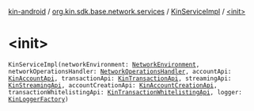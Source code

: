 [kin-android](../../index.md) / [org.kin.sdk.base.network.services](../index.md) / [KinServiceImpl](index.md) / [&lt;init&gt;](./-init-.md)

# &lt;init&gt;

`KinServiceImpl(networkEnvironment: `[`NetworkEnvironment`](../../org.kin.sdk.base.stellar.models/-network-environment/index.md)`, networkOperationsHandler: `[`NetworkOperationsHandler`](../../org.kin.sdk.base.tools/-network-operations-handler/index.md)`, accountApi: `[`KinAccountApi`](../../org.kin.sdk.base.network.api/-kin-account-api/index.md)`, transactionApi: `[`KinTransactionApi`](../../org.kin.sdk.base.network.api/-kin-transaction-api/index.md)`, streamingApi: `[`KinStreamingApi`](../../org.kin.sdk.base.network.api/-kin-streaming-api/index.md)`, accountCreationApi: `[`KinAccountCreationApi`](../../org.kin.sdk.base.network.api/-kin-account-creation-api/index.md)`, transactionWhitelistingApi: `[`KinTransactionWhitelistingApi`](../../org.kin.sdk.base.network.api/-kin-transaction-whitelisting-api/index.md)`, logger: `[`KinLoggerFactory`](../../org.kin.sdk.base.tools/-kin-logger-factory/index.md)`)`